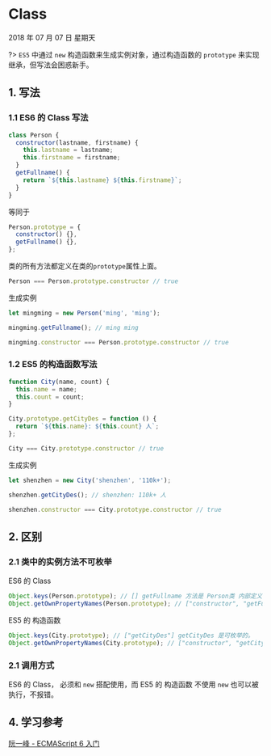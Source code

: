 # Class

2018 年 07 月 07 日 星期天

?> `ES5` 中通过 `new` 构造函数来生成实例对象，通过构造函数的 `prototype` 来实现继承，但写法会困惑新手。

## 1. 写法

### 1.1 ES6 的 Class 写法

```javascript
class Person {
  constructor(lastname, firstname) {
    this.lastname = lastname;
    this.firstname = firstname;
  }
  getFullname() {
    return `${this.lastname} ${this.firstname}`;
  }
}
```

等同于

```javascript
Person.prototype = {
  constructor() {},
  getFullname() {},
};
```

类的所有方法都定义在类的``prototype``属性上面。

```javascript
Person === Person.prototype.constructor // true
```

生成实例

```javascript
let mingming = new Person('ming', 'ming');

mingming.getFullname(); // ming ming

mingming.constructor === Person.prototype.constructor // true
```

### 1.2 ES5 的构造函数写法

```javascript
function City(name, count) {
  this.name = name;
  this.count = count;
}

City.prototype.getCityDes = function () {
  return `${this.name}: ${this.count} 人`;
};
```

```javascript
City === City.prototype.constructor // true
```

生成实例

```javascript
let shenzhen = new City('shenzhen', '110k+');

shenzhen.getCityDes(); // shenzhen: 110k+ 人

shenzhen.constructor === City.prototype.constructor // true
```

## 2. 区别

### 2.1 类中的实例方法不可枚举

ES6 的 Class

```javascript
Object.keys(Person.prototype); // [] getFullname 方法是 Person类 内部定义的方法，它是不可枚举的。
Object.getOwnPropertyNames(Person.prototype); // ["constructor", "getFullname"]
```

ES5 的 构造函数

```javascript
Object.keys(City.prototype); // ["getCityDes"] getCityDes 是可枚举的。
Object.getOwnPropertyNames(City.prototype); // ["constructor", "getCityDes"]
```

### 2.1 调用方式

ES6 的 Class， 必须和 `new` 搭配使用，而 ES5 的 构造函数 不使用 `new` 也可以被执行，不报错。

## 4. 学习参考

  [阮一峰 - ECMAScript 6 入门](http://es6.ruanyifeng.com/#docs/class)
